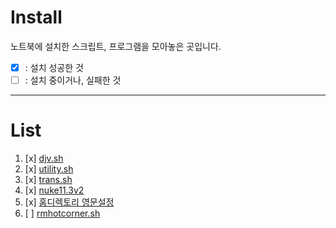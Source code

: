 # Install
노트북에 설치한 스크립트, 프로그램을 모아놓은 곳입니다.
- [x] : 설치 성공한 것
- [ ] : 설치 중이거나, 실패한 것

***
# List
1. [x] [djv.sh](docs/djv.sh)
1. [x] [utility.sh](docs/utility.sh)
1. [x] [trans.sh](docs/utility.sh)
1. [x] [nuke11.3v2](docs/nuke11.3v2.md)
1. [x] [홈디렉토리 영문설정](docs/home_eng.md)
1. [ ] [rmhotcorner.sh](docs/rmhotcorner.sh)
